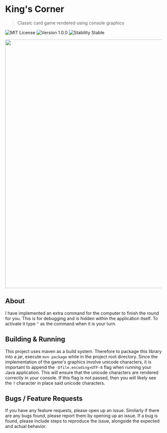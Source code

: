 # King's Corner
> Classic card game rendered using console graphics

![MIT License](https://img.shields.io/badge/License-MIT-lightgrey.svg?style=for-the-badge)
![Version 1.0.0](https://img.shields.io/badge/Version-1.0.0-lightgrey.svg?style=for-the-badge)
![Stability Stable](https://img.shields.io/badge/Stability-Stable-lightgrey.svg?style=for-the-badge)

<p align="center" >
	<img src="docs/images/screenshot.png" width="800" />
</p>

## About
I have implemented an extra command for the computer to finish the round for you. This is for debugging and is hidden within the application itself. To activate it type `^` as the command when it is your turn.

## Building & Running
This project uses maven as a build system. Therefore to package this library into a jar, execute `mvn package` while in the project root directory. Since the implementation of the game's graphics involve unicode characters, it is important to append the `-Dfile.encoding=UTF-8` flag when running your Java application.  This will ensure that the unicode characters are rendered correctly in your console. If this flag is not passed, then you will likely see the `?` character in place said unicode characters.

## Bugs / Feature Requests
If you have any feature requests, please open up an issue. Similarly if there are any bugs found, please report them by opening up an issue.  If a bug is found, please include steps to reproduce the issue, alongside the expected and actual behavior.
